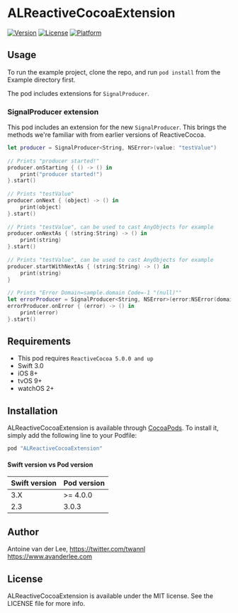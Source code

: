# ALReactiveCocoaExtension

[![Version](https://img.shields.io/cocoapods/v/ALReactiveCocoaExtension.svg?style=flat)](http://cocoapods.org/pods/ALReactiveCocoaExtension)
[![License](https://img.shields.io/cocoapods/l/ALReactiveCocoaExtension.svg?style=flat)](http://cocoapods.org/pods/ALReactiveCocoaExtension)
[![Platform](https://img.shields.io/cocoapods/p/ALReactiveCocoaExtension.svg?style=flat)](http://cocoapods.org/pods/ALReactiveCocoaExtension)

## Usage

To run the example project, clone the repo, and run `pod install` from the Example directory first.

The pod includes extensions for `SignalProducer`.

### SignalProducer extension
This pod includes an extension for the new `SignalProducer`. This brings the methods we're familiar with from earlier versions of ReactiveCocoa.

```swift
let producer = SignalProducer<String, NSError>(value: "testValue")
    
// Prints "producer started!"
producer.onStarting { () -> () in
    print("producer started!")
}.start()
    
// Prints "testValue"
producer.onNext { (object) -> () in
    print(object)
}.start()
    
// Prints "testValue", can be used to cast AnyObjects for example
producer.onNextAs { (string:String) -> () in
    print(string)
}.start()
    
// Prints "testValue", can be used to cast AnyObjects for example
producer.startWithNextAs { (string:String) -> () in
    print(string)
}
    
// Prints "Error Domain=sample.domain Code=-1 "(null)""
let errorProducer = SignalProducer<String, NSError>(error:NSError(domain: "sample.domain", code: -1, userInfo: nil))
errorProducer.onError { (error) -> () in
    print(error)
}.start()
```

## Requirements
- This pod requires `ReactiveCocoa 5.0.0 and up`
- Swift 3.0
- iOS 8+
- tvOS 9+
- watchOS 2+

## Installation

ALReactiveCocoaExtension is available through [CocoaPods](http://cocoapods.org). To install
it, simply add the following line to your Podfile:

```ruby
pod "ALReactiveCocoaExtension"
```

#### Swift version vs Pod version
| Swift version | Pod version    |
| ------------- | --------------- |
| 3.X           | >= 4.0.0			|
| 2.3           | 3.0.3			   |

## Author

Antoine van der Lee, 
https://twitter.com/twannl
https://www.avanderlee.com

## License

ALReactiveCocoaExtension is available under the MIT license. See the LICENSE file for more info.
